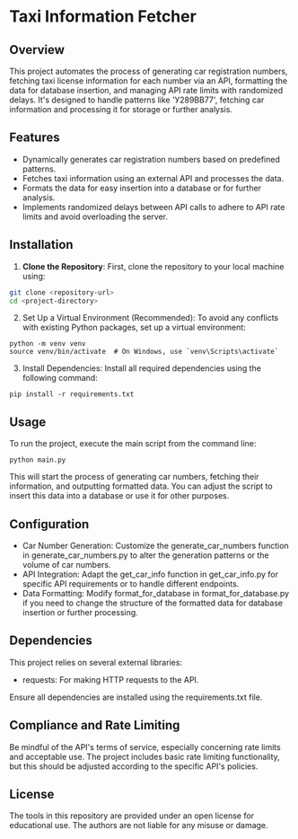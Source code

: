 # Taxi Information Fetcher

## Overview
This project automates the process of generating car registration numbers, fetching taxi license information for each number via an API, formatting the data for database insertion, and managing API rate limits with randomized delays. It's designed to handle patterns like 'У289ВВ77', fetching car information and processing it for storage or further analysis.

## Features
- Dynamically generates car registration numbers based on predefined patterns.
- Fetches taxi information using an external API and processes the data.
- Formats the data for easy insertion into a database or for further analysis.
- Implements randomized delays between API calls to adhere to API rate limits and avoid overloading the server.

## Installation

1. **Clone the Repository**: First, clone the repository to your local machine using:
```bash
git clone <repository-url>
cd <project-directory>
```

2. Set Up a Virtual Environment (Recommended): To avoid any conflicts with existing Python packages, set up a virtual environment:
```
python -m venv venv
source venv/bin/activate  # On Windows, use `venv\Scripts\activate`
```

3. Install Dependencies: Install all required dependencies using the following command:
```
pip install -r requirements.txt
```

## Usage

To run the project, execute the main script from the command line:
```
python main.py
```

This will start the process of generating car numbers, fetching their information, and outputting formatted data. You can adjust the script to insert this data into a database or use it for other purposes.

## Configuration

* Car Number Generation: Customize the generate_car_numbers function in generate_car_numbers.py to alter the generation patterns or the volume of car numbers.
* API Integration: Adapt the get_car_info function in get_car_info.py for specific API requirements or to handle different endpoints.
* Data Formatting: Modify format_for_database in format_for_database.py if you need to change the structure of the formatted data for database insertion or further processing.

## Dependencies

This project relies on several external libraries:

* requests: For making HTTP requests to the API.

Ensure all dependencies are installed using the requirements.txt file.

## Compliance and Rate Limiting

Be mindful of the API's terms of service, especially concerning rate limits and acceptable use. The project includes basic rate limiting functionality, but this should be adjusted according to the specific API's policies.

## License

The tools in this repository are provided under an open license for educational use. The authors are not liable for any misuse or damage.